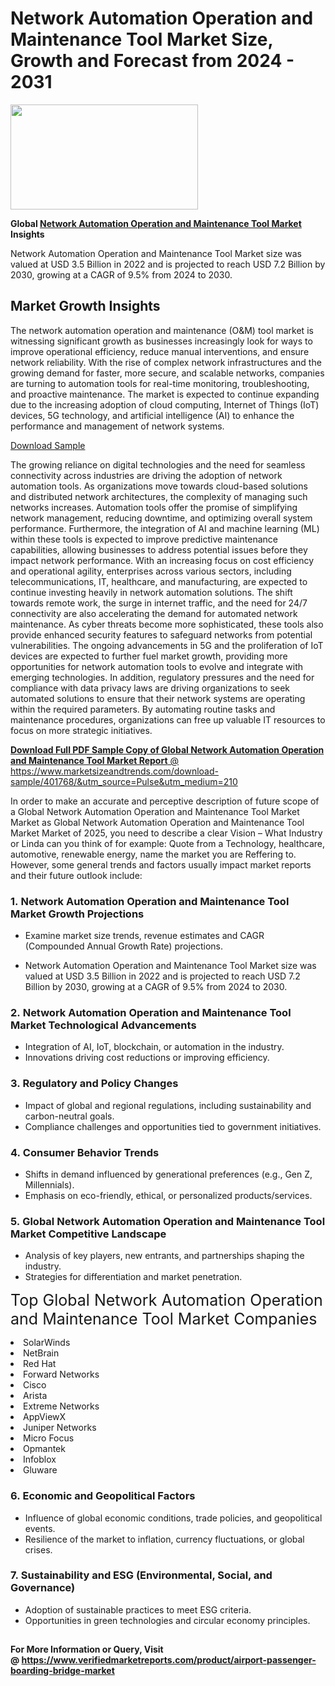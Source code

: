 <H1>Network Automation Operation and Maintenance Tool Market Size, Growth and Forecast from 2024 - 2031</H1><img class="aligncenter size-medium wp-image-584254" src="https://thirdeyenews.in/wp-content/uploads/2024/09/Global-Market-Research-300x168.jpeg" alt="" width="300" height="168" /><p><strong>Global&nbsp;<a href="https://www.marketsizeandtrends.com/download-sample/401768/&amp;utm_source=Pulse&amp;utm_medium=210">Network Automation Operation and Maintenance Tool Market</a> Insights</strong></p><p>Network Automation Operation and Maintenance Tool Market size was valued at USD 3.5 Billion in 2022 and is projected to reach USD 7.2 Billion by 2030, growing at a CAGR of 9.5% from 2024 to 2030.</p><p><h2>Market Growth Insights</h2> <p>The network automation operation and maintenance (O&M) tool market is witnessing significant growth as businesses increasingly look for ways to improve operational efficiency, reduce manual interventions, and ensure network reliability. With the rise of complex network infrastructures and the growing demand for faster, more secure, and scalable networks, companies are turning to automation tools for real-time monitoring, troubleshooting, and proactive maintenance. The market is expected to continue expanding due to the increasing adoption of cloud computing, Internet of Things (IoT) devices, 5G technology, and artificial intelligence (AI) to enhance the performance and management of network systems.</p> <p><a href="#">Download Sample</a></p> <p>The growing reliance on digital technologies and the need for seamless connectivity across industries are driving the adoption of network automation tools. As organizations move towards cloud-based solutions and distributed network architectures, the complexity of managing such networks increases. Automation tools offer the promise of simplifying network management, reducing downtime, and optimizing overall system performance. Furthermore, the integration of AI and machine learning (ML) within these tools is expected to improve predictive maintenance capabilities, allowing businesses to address potential issues before they impact network performance. With an increasing focus on cost efficiency and operational agility, enterprises across various sectors, including telecommunications, IT, healthcare, and manufacturing, are expected to continue investing heavily in network automation solutions. The shift towards remote work, the surge in internet traffic, and the need for 24/7 connectivity are also accelerating the demand for automated network maintenance. As cyber threats become more sophisticated, these tools also provide enhanced security features to safeguard networks from potential vulnerabilities. The ongoing advancements in 5G and the proliferation of IoT devices are expected to further fuel market growth, providing more opportunities for network automation tools to evolve and integrate with emerging technologies. In addition, regulatory pressures and the need for compliance with data privacy laws are driving organizations to seek automated solutions to ensure that their network systems are operating within the required parameters. By automating routine tasks and maintenance procedures, organizations can free up valuable IT resources to focus on more strategic initiatives. <p><a href="#"></p><p><span class=""><strong>Download Full PDF Sample Copy of Global Network Automation Operation and Maintenance Tool Market Report</strong> @ <a href="https://www.marketsizeandtrends.com/download-sample/401768/&amp;utm_source=Pulse&amp;utm_medium=210" target="_blank">https://www.marketsizeandtrends.com/download-sample/401768/&amp;utm_source=Pulse&amp;utm_medium=210</a></span></p><p>In order to make an accurate and perceptive description of future scope of a Global&nbsp;Network Automation Operation and Maintenance Tool Market Market as Global&nbsp;Network Automation Operation and Maintenance Tool Market Market of 2025, you need to describe a clear Vision &ndash; What Industry or Linda can you think of for example: Quote from a Technology, healthcare, automotive, renewable energy, name the market you are Reffering to. However, some general trends and factors usually impact market reports and their future outlook include:</p><h3>1.&nbsp;<strong>Network Automation Operation and Maintenance Tool Market Growth Projections</strong></h3><ul><li>Examine market size trends, revenue estimates and CAGR (Compounded Annual Growth Rate) projections.</li><li><p>Network Automation Operation and Maintenance Tool Market size was valued at USD 3.5 Billion in 2022 and is projected to reach USD 7.2 Billion by 2030, growing at a CAGR of 9.5% from 2024 to 2030.</p></li></ul><h3>2.&nbsp;<strong>Network Automation Operation and Maintenance Tool Market Technological Advancements</strong></h3><ul><li>Integration of AI, IoT, blockchain, or automation in the industry.</li><li>Innovations driving cost reductions or improving efficiency.</li></ul><h3>3.&nbsp;<strong>Regulatory and Policy Changes</strong></h3><ul><li>Impact of global and regional regulations, including sustainability and carbon-neutral goals.</li><li>Compliance challenges and opportunities tied to government initiatives.</li></ul><h3>4.&nbsp;<strong>Consumer Behavior Trends</strong></h3><ul><li>Shifts in demand influenced by generational preferences (e.g., Gen Z, Millennials).</li><li>Emphasis on eco-friendly, ethical, or personalized products/services.</li></ul><h3>5.&nbsp;<strong>Global Network Automation Operation and Maintenance Tool Market Competitive Landscape</strong></h3><ul><li>Analysis of key players, new entrants, and partnerships shaping the industry.</li><li>Strategies for differentiation and market penetration.</li></ul><p data-pm-slice="1 1 []"><span style="color: inherit; font-family: inherit; font-size: 25px;">Top Global Network Automation Operation and Maintenance Tool Market Companies</span></p><div class="" data-test-id=""><p><li>SolarWinds</li><li> NetBrain</li><li> Red Hat</li><li> Forward Networks</li><li> Cisco</li><li> Arista</li><li> Extreme Networks</li><li> AppViewX</li><li> Juniper Networks</li><li> Micro Focus</li><li> Opmantek</li><li> Infoblox</li><li> Gluware</li></p></div><h3>6.&nbsp;<strong>Economic and Geopolitical Factors</strong></h3><ul><li>Influence of global economic conditions, trade policies, and geopolitical events.</li><li>Resilience of the market to inflation, currency fluctuations, or global crises.</li></ul><h3>7.&nbsp;<strong>Sustainability and ESG (Environmental, Social, and Governance)</strong></h3><ul><li>Adoption of sustainable practices to meet ESG criteria.</li><li>Opportunities in green technologies and circular economy principles.</li></ul><h2><strong style="font-size: 14px;">For More Information or Query, Visit @&nbsp;</strong><a style="background-color: #ffffff; font-size: 14px;" href="https://www.marketsizeandtrends.com/report/network-automation-operation-and-maintenance-tool-market/" target="_blank">https://www.verifiedmarketreports.com/product/airport-passenger-boarding-bridge-market</a></h2>
